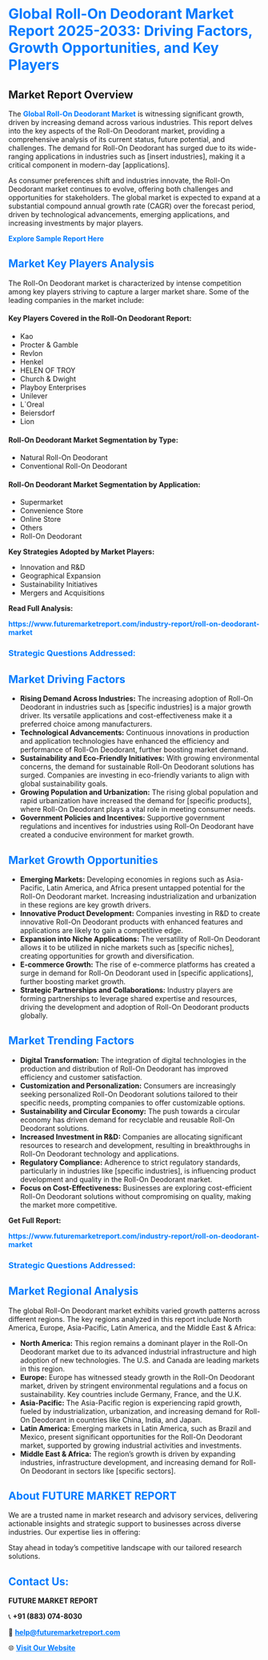 <h1 style="color: #007BFF;">Global Roll-On Deodorant Market Report 2025-2033: Driving Factors, Growth Opportunities, and Key Players</h1>

<section id="overview">
<h2>Market Report Overview</h2>
<p>The <a href="https://www.futuremarketreport.com/industry-report/roll-on-deodorant-market" style="color: #007BFF; text-decoration: none;"><strong>Global Roll-On Deodorant Market</strong></a> is witnessing significant growth, driven by increasing demand across various industries. This report delves into the key aspects of the Roll-On Deodorant market, providing a comprehensive analysis of its current status, future potential, and challenges. The demand for Roll-On Deodorant has surged due to its wide-ranging applications in industries such as [insert industries], making it a critical component in modern-day [applications].</p>
<p>As consumer preferences shift and industries innovate, the Roll-On Deodorant market continues to evolve, offering both challenges and opportunities for stakeholders. The global market is expected to expand at a substantial compound annual growth rate (CAGR) over the forecast period, driven by technological advancements, emerging applications, and increasing investments by major players.</p>
</section>

<section id="overview">
<p><a href="https://www.futuremarketreport.com/request-sample/reportId=116251" style="color: #007BFF; text-decoration: none;"><strong>Explore Sample Report Here</strong></a></p>
</section>

<section id="key-players">
<h2 style="color: #007BFF;">Market Key Players Analysis</h2>
<p>The Roll-On Deodorant market is characterized by intense competition among key players striving to capture a larger market share. Some of the leading companies in the market include:</p>
<h4>Key Players Covered in the Roll-On Deodorant Report:</h4>
<ul><li>Kao</li><li>Procter &amp; Gamble</li><li>Revlon</li><li>Henkel</li><li>HELEN OF TROY</li><li>Church &amp; Dwight</li><li>Playboy Enterprises</li><li>Unilever</li><li>L`Oreal</li><li>Beiersdorf</li><li>Lion</li></ul>
<h4>Roll-On Deodorant Market Segmentation by Type:</h4>
<ul><li>Natural Roll-On Deodorant</li><li>Conventional Roll-On Deodorant</li></ul>

<h4>Roll-On Deodorant Market Segmentation by Application:</h4>
<ul><li>Supermarket</li><li>Convenience Store</li><li>Online Store</li><li>Others</li><li>Roll-On Deodorant</li></ul>
<p><strong>Key Strategies Adopted by Market Players:</strong></p>
<ul>
<li>Innovation and R&D</li>
<li>Geographical Expansion</li>
<li>Sustainability Initiatives</li>
<li>Mergers and Acquisitions</li>
</ul>
</section>

<section>
<p><strong>Read Full Analysis: </strong></p><a href="https://www.futuremarketreport.com/industry-report/roll-on-deodorant-market" style="color: #007BFF; text-decoration: none;"><strong>https://www.futuremarketreport.com/industry-report/roll-on-deodorant-market</strong></a>
<h3 style="color: #007BFF;">Strategic Questions Addressed:</h3>
</section>

<section id="driving-factors">
<h2 style="color: #007BFF;">Market Driving Factors</h2>
<ul>
<li><strong>Rising Demand Across Industries:</strong> The increasing adoption of Roll-On Deodorant in industries such as [specific industries] is a major growth driver. Its versatile applications and cost-effectiveness make it a preferred choice among manufacturers.</li>
<li><strong>Technological Advancements:</strong> Continuous innovations in production and application technologies have enhanced the efficiency and performance of Roll-On Deodorant, further boosting market demand.</li>
<li><strong>Sustainability and Eco-Friendly Initiatives:</strong> With growing environmental concerns, the demand for sustainable Roll-On Deodorant solutions has surged. Companies are investing in eco-friendly variants to align with global sustainability goals.</li>
<li><strong>Growing Population and Urbanization:</strong> The rising global population and rapid urbanization have increased the demand for [specific products], where Roll-On Deodorant plays a vital role in meeting consumer needs.</li>
<li><strong>Government Policies and Incentives:</strong> Supportive government regulations and incentives for industries using Roll-On Deodorant have created a conducive environment for market growth.</li>
</ul>
</section>

<section id="growth-opportunities">
<h2 style="color: #007BFF;">Market Growth Opportunities</h2>
<ul>
<li><strong>Emerging Markets:</strong> Developing economies in regions such as Asia-Pacific, Latin America, and Africa present untapped potential for the Roll-On Deodorant market. Increasing industrialization and urbanization in these regions are key growth drivers.</li>
<li><strong>Innovative Product Development:</strong> Companies investing in R&D to create innovative Roll-On Deodorant products with enhanced features and applications are likely to gain a competitive edge.</li>
<li><strong>Expansion into Niche Applications:</strong> The versatility of Roll-On Deodorant allows it to be utilized in niche markets such as [specific niches], creating opportunities for growth and diversification.</li>
<li><strong>E-commerce Growth:</strong> The rise of e-commerce platforms has created a surge in demand for Roll-On Deodorant used in [specific applications], further boosting market growth.</li>
<li><strong>Strategic Partnerships and Collaborations:</strong> Industry players are forming partnerships to leverage shared expertise and resources, driving the development and adoption of Roll-On Deodorant products globally.</li>
</ul>
</section>

<section id="trending-factors">
<h2 style="color: #007BFF;">Market Trending Factors</h2>
<ul>
<li><strong>Digital Transformation:</strong> The integration of digital technologies in the production and distribution of Roll-On Deodorant has improved efficiency and customer satisfaction.</li>
<li><strong>Customization and Personalization:</strong> Consumers are increasingly seeking personalized Roll-On Deodorant solutions tailored to their specific needs, prompting companies to offer customizable options.</li>
<li><strong>Sustainability and Circular Economy:</strong> The push towards a circular economy has driven demand for recyclable and reusable Roll-On Deodorant solutions.</li>
<li><strong>Increased Investment in R&D:</strong> Companies are allocating significant resources to research and development, resulting in breakthroughs in Roll-On Deodorant technology and applications.</li>
<li><strong>Regulatory Compliance:</strong> Adherence to strict regulatory standards, particularly in industries like [specific industries], is influencing product development and quality in the Roll-On Deodorant market.</li>
<li><strong>Focus on Cost-Effectiveness:</strong> Businesses are exploring cost-efficient Roll-On Deodorant solutions without compromising on quality, making the market more competitive.</li>
</ul>
</section>

<section>
<p><strong>Get Full Report: </strong></p><a href="https://www.futuremarketreport.com/industry-report/roll-on-deodorant-market" style="color: #007BFF; text-decoration: none;"><strong>https://www.futuremarketreport.com/industry-report/roll-on-deodorant-market</strong></a>
<h3 style="color: #007BFF;">Strategic Questions Addressed:</h3>
</section>


<section id="regional-analysis">
<h2 style="color: #007BFF;">Market Regional Analysis</h2>
<p>The global Roll-On Deodorant market exhibits varied growth patterns across different regions. The key regions analyzed in this report include North America, Europe, Asia-Pacific, Latin America, and the Middle East & Africa:</p>
<ul>
<li><strong>North America:</strong> This region remains a dominant player in the Roll-On Deodorant market due to its advanced industrial infrastructure and high adoption of new technologies. The U.S. and Canada are leading markets in this region.</li>
<li><strong>Europe:</strong> Europe has witnessed steady growth in the Roll-On Deodorant market, driven by stringent environmental regulations and a focus on sustainability. Key countries include Germany, France, and the U.K.</li>
<li><strong>Asia-Pacific:</strong> The Asia-Pacific region is experiencing rapid growth, fueled by industrialization, urbanization, and increasing demand for Roll-On Deodorant in countries like China, India, and Japan.</li>
<li><strong>Latin America:</strong> Emerging markets in Latin America, such as Brazil and Mexico, present significant opportunities for the Roll-On Deodorant market, supported by growing industrial activities and investments.</li>
<li><strong>Middle East & Africa:</strong> The region’s growth is driven by expanding industries, infrastructure development, and increasing demand for Roll-On Deodorant in sectors like [specific sectors].</li>
</ul>
</section>

<footer>
<h2 style="color: #007BFF;">About FUTURE MARKET REPORT</h2>
<p>We are a trusted name in market research and advisory services, delivering actionable insights and strategic support to businesses across diverse industries. Our expertise lies in offering:</p>

<p>Stay ahead in today’s competitive landscape with our tailored research solutions.</p>

<h2 style="color: #007BFF;">Contact Us:</h2>
<p><strong>FUTURE MARKET REPORT</strong></p>
<p>📞 <strong>+91 (883) 074-8030</strong></p>
<p>📧 <strong><a href="mailto:help@futuremarketreport.com" style="color: #007BFF;">help@futuremarketreport.com</a></strong></p>
<p>🌐 <strong><a href="https://www.futuremarketreport.com/" style="color: #007BFF;">Visit Our Website</a></strong></p>
</footer>